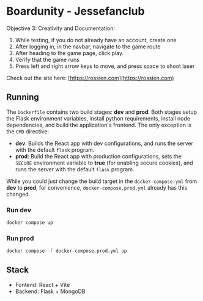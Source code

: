 # Boardunity - Jessefanclub

Objective 3: Creativity and Documentation:
1. While testing, if you do not already have an account, create one
2. After logging in, in the navbar, navigate to the game route
3. After heading to the game page, click play.
4. Verify that the game runs
5. Press left and right arrow keys to move, and press space to shoot laser

Check out the site here: [https://rossien.com](https://rossien.com)

## Running

The `Dockerfile` contains two build stages: **dev** and **prod**. Both stages setup the Flask environment variables, install python requirements, install node dependencies, and build the application's frontend. The only exception is the `CMD` directive:

- **dev**: Builds the React app with dev configurations, and runs the server with the default `flask` program.
- **prod**: Build the React app with production configurations, sets the `SECURE` environment variable to **true** (for enabling secure cookies), and runs the server with the default `flask` program.

While you could just change the build target in the `docker-compose.yml` from **dev** to **prod**, for convenience, `docker-compose.prod.yml` already has this changed.

### Run dev

```bash
docker compose up
```

### Run prod

```bash
docker compose -f docker-compose.prod.yml up
```

## Stack

- Fontend: React + Vite
- Backend: Flask + MongoDB